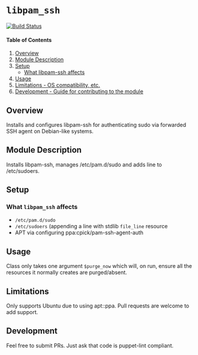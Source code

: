 # `libpam_ssh`

[![Build Status](https://travis-ci.org/coxley/puppet-libpam-ssh.png)](https://travis-ci.org/coxley/puppet-libpam-ssh)

#### Table of Contents

1. [Overview](#overview)
2. [Module Description](#module-description)
3. [Setup](#setup)
    * [What libpam-ssh affects](#what-libpam_ssh-affects)
4. [Usage](#usage)
5. [Limitations - OS compatibility, etc.](#limitations)
6. [Development - Guide for contributing to the module](#development)

## Overview

Installs and configures libpam-ssh for authenticating sudo via forwarded SSH
agent on Debian-like systems.

## Module Description

Installs libpam-ssh, manages /etc/pam.d/sudo and adds line to /etc/sudoers.

## Setup

### What `libpam_ssh` affects

* `/etc/pam.d/sudo`
* `/etc/sudoers` (appending a line with stdlib `file_line` resource
* APT via configuring ppa:cpick/pam-ssh-agent-auth

## Usage

Class only takes one argument `$purge_now` which will, on run, ensure all the
resources it normally creates are purged/absent.

## Limitations

Only supports Ubuntu due to using apt::ppa. Pull requests are welcome to add
support.

## Development

Feel free to submit PRs. Just ask that code is puppet-lint compliant.
